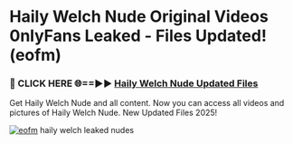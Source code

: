 # Haily Welch Nude Original Videos 0nlyFans Leaked - Files Updated! (eofm)

<h3>🔴 CLICK HERE 🌐==►► <a href="https://tinyurl.com/5h6xmrr3" rel="nofollow">Haily Welch Nude Updated Files</a></h3>

Get Haily Welch Nude and all content. Now you can access all videos and pictures of Haily Welch Nude. New Updated Files 2025!

[![eofm](https://i.imgur.com/KVD873Z.gif)](https://tinyurl.com/5h6xmrr3)
haily welch leaked nudes